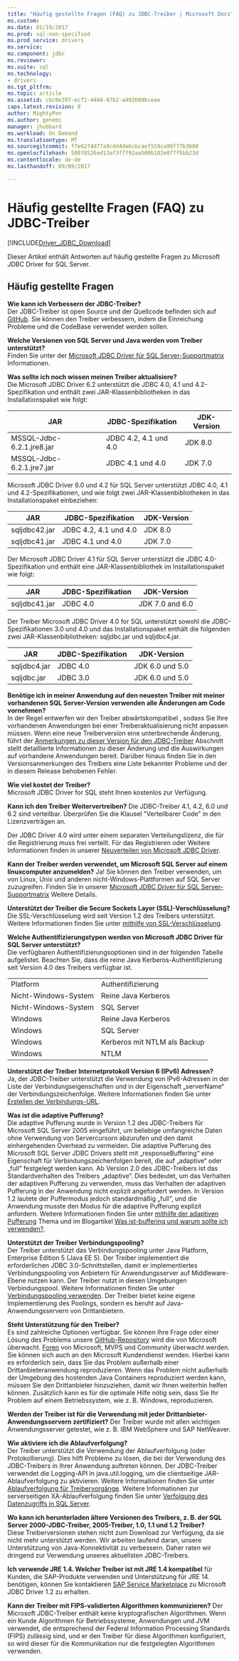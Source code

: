 ```yaml
---
title: "Häufig gestellte Fragen (FAQ) zu JDBC-Treiber | Microsoft Docs"
ms.custom: 
ms.date: 01/19/2017
ms.prod: sql-non-specified
ms.prod_service: drivers
ms.service: 
ms.component: jdbc
ms.reviewer: 
ms.suite: sql
ms.technology:
- drivers
ms.tgt_pltfrm: 
ms.topic: article
ms.assetid: cbc0e397-ecf2-4494-87b2-a492609bceae
caps.latest.revision: 8
author: MightyPen
ms.author: genemi
manager: jhubbard
ms.workload: On Demand
ms.translationtype: MT
ms.sourcegitcommit: f7e6274d77a9cdd4de6cbcaef559ca99f77b3608
ms.openlocfilehash: 508f8526ed13af3f7f92aa500b182e077f5bb23d
ms.contentlocale: de-de
ms.lasthandoff: 09/09/2017

---
```

# <a name="frequently-asked-questions-faq-for-jdbc-driver"></a>Häufig gestellte Fragen (FAQ) zu JDBC-Treiber
[!INCLUDE[Driver_JDBC_Download](../../includes/driver_jdbc_download.md)]

  Dieser Artikel enthält Antworten auf häufig gestellte Fragen zu Microsoft JDBC Driver for SQL Server.  
  
## <a name="frequently-asked-questions"></a>Häufig gestellte Fragen  
**Wie kann ich Verbessern der JDBC-Treiber?**  
Der JDBC-Treiber ist open Source und der Quellcode befinden sich auf [GitHub](https://github.com/microsoft/mssql-jdbc). Sie können den Treiber verbessern, indem die Einreichung Probleme und die CodeBase verwendet werden sollen.

**Welche Versionen von SQL Server und Java werden vom Treiber unterstützt?**  
 Finden Sie unter der [Microsoft JDBC Driver für SQL Server-Supportmatrix](../../connect/jdbc/microsoft-jdbc-driver-for-sql-server-support-matrix.md) Informationen.  
  
 **Was sollte ich noch wissen meinen Treiber aktualisiere?**  
 Die Microsoft JDBC Driver 6.2 unterstützt die JDBC 4.0, 4.1 und 4.2-Spezifikation und enthält zwei JAR-Klassenbibliotheken in das Installationspaket wie folgt:  
  
|JAR|JDBC-Spezifikation|JDK-Version|  
|-|-|-|  
|MSSQL-Jdbc-6.2.1.jre8.jar|JDBC 4.2, 4.1 und 4.0|JDK 8.0|  
|MSSQL-Jdbc-6.2.1.jre7.jar|JDBC 4.1 und 4.0|JDK 7.0|  
 
 Microsoft JDBC Driver 6.0 und 4.2 für SQL Server unterstützt JDBC 4.0, 4.1 und 4.2-Spezifikationen, und wie folgt zwei JAR-Klassenbibliotheken in das Installationspaket einbeziehen:  
  
|JAR|JDBC-Spezifikation|JDK-Version|   
|-|-|-|  
|sqljdbc42.jar|JDBC 4.2, 4.1 und 4.0|JDK 8.0|  
|sqljdbc41.jar|JDBC 4.1 und 4.0|JDK 7.0|  
  
 Der Microsoft JDBC Driver 4.1 für SQL Server unterstützt die JDBC 4.0-Spezifikation und enthält eine JAR-Klassenbibliothek im Installationspaket wie folgt:  
  
|JAR|JDBC-Spezifikation|JDK-Version|    
|-|-|-|  
|sqljdbc41.jar|JDBC 4.0|JDK 7.0 and 6.0|
  
 Der Treiber Microsoft JDBC Driver 4.0 for SQL unterstützt sowohl die JDBC-Spezifikationen 3.0 und 4.0 und das Installationspaket enthält die folgenden zwei JAR-Klassenbibliotheken: sqljdbc.jar und sqljdbc4.jar.  
  
|JAR|JDBC-Spezifikation|JDK-Version|   
|-|-|-|  
|sqljdbc4.jar|JDBC 4.0|JDK 6.0 und 5.0|  
|sqljdbc.jar|JDBC 3.0|JDK 6.0 und 5.0|  
  
 **Benötige ich in meiner Anwendung auf den neuesten Treiber mit meiner vorhandenen SQL Server-Version verwenden alle Änderungen am Code vornehmen?**  
 In der Regel entwerfen wir den Treiber abwärtskompatibel , sodass Sie Ihre vorhandenen Anwendungen bei einer Treiberaktualisierung nicht anpassen müssen. Wenn eine neue Treiberversion eine unterbrechende Änderung, führt der [Anmerkungen zu dieser Version für den JDBC-Treiber](../../connect/jdbc/release-notes-for-the-jdbc-driver.md) Abschnitt stellt detaillierte Informationen zu dieser Änderung und die Auswirkungen auf vorhandene Anwendungen bereit. Darüber hinaus finden Sie in den Versionsanmerkungen des Treibers eine Liste bekannter Probleme und der in diesem Release behobenen Fehler.  
  
 **Wie viel kostet der Treiber?**  
 Microsoft JDBC Driver for SQL steht Ihnen kostenlos zur Verfügung.  
  
 **Kann ich den Treiber Weitervertreiben?** Die JDBC-Treiber 4.1, 4.2, 6.0 und 6.2 sind verteilbar. Überprüfen Sie die Klausel "Verteilbarer Code" in den Lizenzverträgen an.
 
 Der JDBC Driver 4.0 wird unter einem separaten Verteilungslizenz, die für die Registrierung muss frei verteilt. Für das Registrieren oder Weitere Informationen finden in unserer [Neuverteilen von Microsoft JDBC Driver](../../connect/jdbc/redistributing-the-microsoft-jdbc-driver.md). 
 
   
 **Kann der Treiber werden verwendet, um Microsoft SQL Server auf einem linuxcomputer anzumelden?** Ja! Sie können den Treiber verwenden, um von Linux, Unix und anderen nicht-Windows-Plattformen auf SQL Server zuzugreifen. Finden Sie in unserer [Microsoft JDBC Driver für SQL Server-Supportmatrix](../../connect/jdbc/microsoft-jdbc-driver-for-sql-server-support-matrix.md) Weitere Details.  
  
 **Unterstützt der Treiber die Secure Sockets Layer (SSL)-Verschlüsselung?** Die SSL-Verschlüsselung wird seit Version 1.2 des Treibers unterstützt. Weitere Informationen finden Sie unter [mithilfe von SSL-Verschlüsselung](../../connect/jdbc/using-ssl-encryption.md).  
  
 **Welche Authentifizierungstypen werden von Microsoft JDBC Driver für SQL Server unterstützt?**  
 Die verfügbaren Authentifizierungsoptionen sind in der folgenden Tabelle aufgelistet. Beachten Sie, dass die reine Java Kerberos-Authentifizierung seit Version 4.0 des Treibers verfügbar ist.  
  
|||  
|-|-|  
|Platform|Authentifizierung|  
|Nicht-Windows-System|Reine Java Kerberos|  
|Nicht-Windows-System|SQL Server|  
|Windows|Reine Java Kerberos|  
|Windows|SQL Server|  
|Windows|Kerberos mit NTLM als Backup|  
|Windows|NTLM|  
  
**Unterstützt der Treiber Internetprotokoll Version 6 (IPv6) Adressen?**  
 Ja, der JDBC-Treiber unterstützt die Verwendung von IPv6-Adressen in der Liste der Verbindungseigenschaften und in der Eigenschaft „serverName“ der Verbindungszeichenfolge. Weitere Informationen finden Sie unter [Erstellen der Verbindungs-URL](../../connect/jdbc/building-the-connection-url.md).  
  
**Was ist die adaptive Pufferung?**  
 Die adaptive Pufferung wurde in Version 1.2 des JDBC-Treibers für Microsoft SQL Server 2005 eingeführt, um beliebige umfangreiche Daten ohne Verwendung von Servercursorn abzurufen und den damit einhergehenden Overhead zu vermeiden. Die adaptive Pufferung des Microsoft SQL Server JDBC Drivers stellt mit „responseBuffering“ eine Eigenschaft für Verbindungszeichenfolgen bereit, die auf „adaptive“ oder „full“ festgelegt werden kann. Ab Version 2.0 des JDBC-Treibers ist das Standardverhalten des Treibers „adaptive“. Dies bedeutet, um das Verhalten der adaptiven Pufferung zu verwenden, muss das Verhalten der adaptiven Pufferung in der Anwendung nicht explizit angefordert werden. In Version 1.2 lautete der Puffermodus jedoch standardmäßig „full“, und die Anwendung musste den Modus für die adaptive Pufferung explizit anfordern. Weitere Informationen finden Sie unter [mithilfe der adaptiven Pufferung](../../connect/jdbc/using-adaptive-buffering.md) Thema und im Blogartikel [Was ist-buffering und warum sollte ich verwenden?](http://go.microsoft.com/fwlink/?LinkId=111575).  
  
**Unterstützt der Treiber Verbindungspooling?**  
 Der Treiber unterstützt das Verbindungspooling unter Java Platform, Enterprise Edition 5 (Java EE 5). Der Treiber implementiert die erforderlichen JDBC 3.0-Schnittstellen, damit er implementiertes Verbindungspooling von Anbietern für Anwendungsserver auf Middleware-Ebene nutzen kann. Der Treiber nutzt in diesen Umgebungen Verbindungspool. Weitere Informationen finden Sie unter [Verbindungspooling verwenden](../../connect/jdbc/using-connection-pooling.md). Der Treiber bietet keine eigene Implementierung des Poolings, sondern es beruht auf Java-Anwendungsservern von Drittanbietern.  
  
**Steht Unterstützung für den Treiber?**  
 Es sind zahlreiche Optionen verfügbar. Sie können Ihre Frage oder einer Lösung des Problems unsere [GitHub-Repository](https://github.com/microsoft/mssql-jdbc) wird die von Microsoft überwacht. [Foren](http://go.microsoft.com/fwlink/?LinkID=246673) von Microsoft, MVPS und Community überwacht werden. Sie können sich auch an den Microsoft Kundendienst wenden. Hierbei kann es erforderlich sein, dass Sie das Problem außerhalb einer Drittanbieteranwendung reproduzieren. Wenn das Problem nicht außerhalb der Umgebung des hostenden Java Containers reproduziert werden kann, müssen Sie den Drittanbieter hinzuziehen, damit wir Ihnen weiterhin helfen können. Zusätzlich kann es für die optimale Hilfe nötig sein, dass Sie Ihr Problem auf einem Betriebssystem, wie z. B. Windows, reproduzieren.  
  
**Werden der Treiber ist für die Verwendung mit jeder Drittanbieter-Anwendungsservern zertifiziert?**
Der Treiber wurde mit allen wichtigen Anwendungsserver getestet, wie z. B. IBM WebSphere und SAP NetWeaver.  
  
**Wie aktiviere ich die Ablaufverfolgung?**  
 Der Treiber unterstützt die Verwendung der Ablaufverfolgung (oder Protokollierung). Dies hilft Probleme zu lösen, die bei der Verwendung des JDBC-Treibers in Ihrer Anwendung auftreten können. Der JDBC-Treiber verwendet die Logging-API in java.util.logging, um die clientseitige JAR-Ablaufverfolgung zu aktivieren. Weitere Informationen finden Sie unter [Ablaufverfolgung für Treibervorgänge](../../connect/jdbc/tracing-driver-operation.md). Weitere Informationen zur serverseitigen XA-Ablaufverfolgung finden Sie unter [Verfolgung des Datenzugriffs in SQL Server](http://go.microsoft.com/fwlink/?LinkId=248705).  
  
**Wo kann ich herunterladen ältere Versionen des Treibers, z. B. der SQL Server 2000-JDBC-Treiber, 2005-Treiber, 1.0, 1.1 und 1.2 Treiber?**  
 Diese Treiberversionen stehen nicht zum Download zur Verfügung, da sie nicht mehr unterstützt werden. Wir arbeiten laufend daran, unsere Unterstützung von Java-Konnektivität zu verbessern. Daher raten wir dringend zur Verwendung unseres aktuellsten JDBC-Treibers.  
  
 **Ich verwende JRE 1.4. Welcher Treiber ist mit JRE 1.4 kompatibel** für Kunden, die SAP-Produkte verwenden und Unterstützung für JRE 14. benötigen, können Sie kontaktieren [SAP Service Marketplace](http://service.sap.com/) zu Microsoft JDBC Driver 1.2 zu erhalten.  
  
**Kann der Treiber mit FIPS-validierten Algorithmen kommunizieren?** Der Microsoft JDBC-Treiber enthält keine kryptografischen Algorithmen. Wenn ein Kunde Algorithmen für Betriebssysteme, Anwendungen und JVM verwendet, die entsprechend der Federal Information Processing Standards (FIPS) zulässig sind, und er den Treiber für diese Algorithmen konfiguriert, so wird dieser für die Kommunikation nur die festgelegten Algorithmen verwenden.  
  
  

